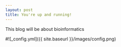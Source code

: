 ```yaml
---
layout: post
title: You're up and running!
---
```

This blog will be about bioinformatics

#![_config.yml]({{ site.baseurl }}/images/config.png)
